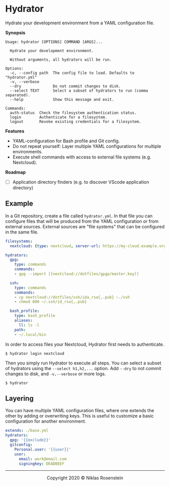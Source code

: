 # Hydrator

Hydrate your development environment from a YAML configuration file.

__Synopsis__

```
Usage: hydrator [OPTIONS] COMMAND [ARGS]...

  Hydrate your development environment.

  Without arguments, all hydrators will be run.

Options:
  -c, --config path  The config file to load. Defaults to "hydrator.yml"
  -v, --verbose
  --dry              Do not commit changes to disk.
  --select TEXT      Select a subset of hydrators to run (comma separated).
  --help             Show this message and exit.

Commands:
  auth-status  Check the filesystem authentication status.
  login        Authenticate for a filesystem.
  logout       Revoke existing credentials for a filesystem.
```

__Features__

* YAML-configuration for Bash profile and Git config.
* Do not repeat yourself: Layer multiple YAML configurations for multiple environments.
* Execute shell commands with access to external file systems (e.g. Nextcloud).

__Roadmap__

* [ ] Application directory finders (e.g. to discover VScode application directory)

## Example

In a Git repository, create a file called `hydrator.yml`. In that file you can configure files
that will be produced from the YAML configuration or from external sources. External sources are
"file systems" that can be configured in the same file.

```yaml
filesystems:
  nextcloud: {type: nextcloud, server-url: https://my-cloud.example.org}

hydrators:
  gpg:
    type: commands
    commands:
    - gpg --import [[nextcloud://dotfiles/gpgp/master.key]]

  ssh:
    type: commands
    commands:
    - cp nextcloud://dotfiles/ssh/ida_rsa{,.pub} ~./ssh
    - chmod 600 ~/.ssh/id_rsa{,.pub}

  bash_profile:
    type: bash_profile
    aliases:
      ll: ls -l
    path:
    - ~/.local/bin
```

In order to access files your Nextcloud, Hydrator first needs to authenticate.

    $ hydrator login nextcloud

Then you simply run Hydrator to execute all steps. You can select a subset of hydrators
using the `--select h1,h2,...` option. Add `--dry` to not commit changes to disk, and
`-v,--verbose` or more logs.

    $ hydrator

## Layering

You can have multiple YAML configuration files, where one extends the other by adding or
overwriting keys. This is useful to customize a basic configuration for another environment.

```yaml
extends: ./base.yml
hydrators:
  gpg: '{{exclude}}'
  gitconfig:
    Personal.user: '{{user}}'
    user:
      email: work@email.com
      signingkey: DEADBEEF
```

---

<p align="center">Copyright 2020 &copy; Niklas Rosenstein</p>
